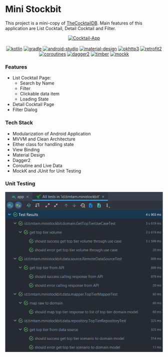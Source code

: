 # Mini Stockbit
This project is a mini-copy of [TheCocktailDB](https://www.thecocktaildb.com/api.php). Main features of this application are List Cocktail, Detail Cocktail and Filter.

<p align="center">
  <a href="https://drive.google.com/file/d/1Yo05E796uPyj9XzZ_0tSwNsaUyvET1bz/view?usp=sharing"><img src="https://img.shields.io/badge/DOWNLOAD%20APK-v1.0-brightgreen" alt="Cocktail-App"/></a> 
  <br/>
  <br/>
  <a href="https://kotlinlang.org/"><img src="https://img.shields.io/badge/kotlin-v1.5.10-blue" alt="kotlin"/></a>
  <a href="https://gradle.org/"><img src="https://img.shields.io/badge/gradle-v7.0.0-green" alt="gradle"/></a>
  <a href="https://developer.android.com/studio/"><img src="https://img.shields.io/badge/android%20studio-v4.2.1-blue" alt="android-studio"></a>
  <a href="https://material.io/develop/android"><img src="https://img.shields.io/badge/material-v1.4.0-lightgrey" alt="material-design"></a>
  <a href="https://square.github.io/okhttp/4.x/okhttp/okhttp3/"><img src="https://img.shields.io/badge/okhttp3-v4.9.0-green" alt="okhttp3"></a>
  <a href="https://square.github.io/retrofit/"><img src="https://img.shields.io/badge/retrofit2-v2.9.0-brightgreen" alt="retrofit2"></a>
  <a href="https://developer.android.com/kotlin/coroutines"><img src="https://img.shields.io/badge/coroutines-v1.4.3-blue" alt="coroutines"/></a>
  <a href="https://github.com/google/dagger"><img src="https://img.shields.io/badge/dagger2-v2.38.1-yellow" alt="dagger2"/></a>
  <a href="https://github.com/ajalt/timberkt"><img src="https://img.shields.io/badge/timber-v1.5.1-orange" alt="timber"/></a>
  <a href="https://mockk.io/"><img src="https://img.shields.io/badge/mockk-v1.12.0-blue" alt="mockk"/></a>
</p>

### Features
- List Cocktail Page:
  - Search by Name
  - Filter
  - Clickable data item
  - Loading State
- Detail Cocktail Page
- Filter Dialog

### Tech Stack
- Modularization of Android Application
- MVVM and Clean Architecture
- Either class for handling state
- View Binding
- Material Design
- Dagger2
- Coroutine and Live Data
- MockK and JUnit for Unit Testing

### Unit Testing

<img src="https://github.com/TimurHaryo/MiniStockbit/blob/master/screenshot/unit_testing.png" />


